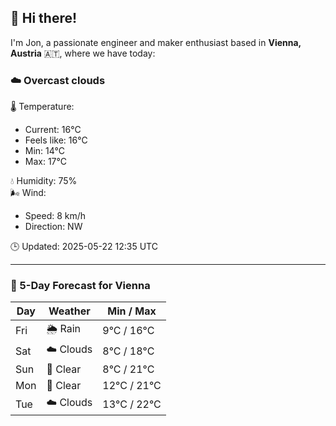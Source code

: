 ## 👋 Hi there!

I'm Jon, a passionate engineer and maker enthusiast based in **Vienna, Austria** 🇦🇹, where we have today:

### ☁️ Overcast clouds 

🌡️ Temperature: 
* Current: 16°C
* Feels like: 16°C
* Min: 14°C 
* Max: 17°C  

💧 Humidity: 75%  
🌬️ Wind: 
* Speed: 8 km/h 
* Direction: NW  

🕒 Updated: 2025-05-22 12:35 UTC

---

### 📅 5-Day Forecast for Vienna

| Day | Weather | Min / Max |
|-----|---------|------------|
| Fri | 🌦️ Rain | 9°C / 16°C |
| Sat | ☁️ Clouds | 8°C / 18°C |
| Sun | 🌙 Clear | 8°C / 21°C |
| Mon | 🌙 Clear | 12°C / 21°C |
| Tue | ☁️ Clouds | 13°C / 22°C |
